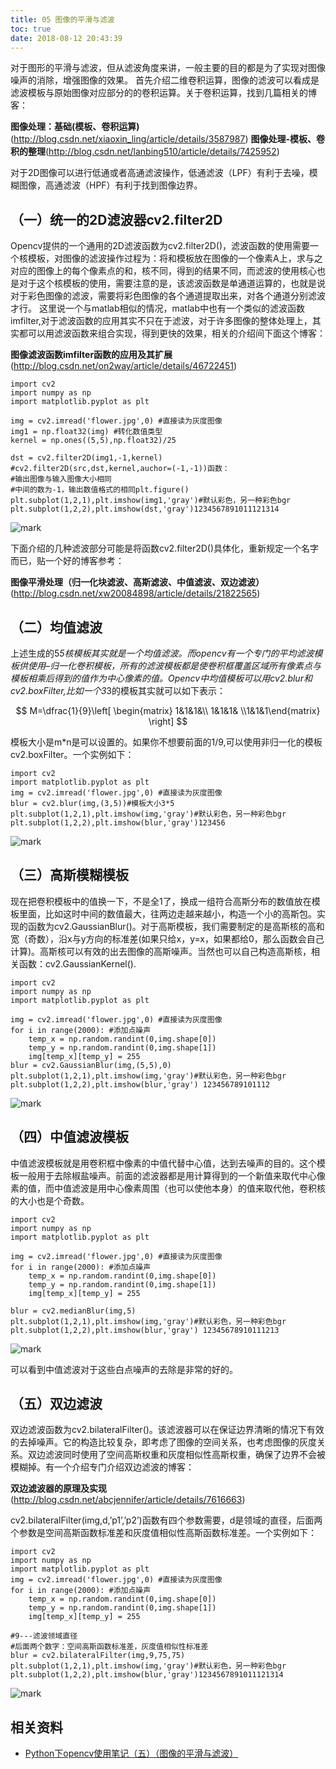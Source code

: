 ```yaml
---
title: 05 图像的平滑与滤波
toc: true
date: 2018-08-12 20:43:39
---
```

对于图形的平滑与滤波，但从滤波角度来讲，一般主要的目的都是为了实现对图像噪声的消除，增强图像的效果。
首先介绍二维卷积运算，图像的滤波可以看成是滤波模板与原始图像对应部分的的卷积运算。关于卷积运算，找到几篇相关的博客：

**图像处理：基础(模板、卷积运算)**(http://blog.csdn.net/xiaoxin_ling/article/details/3587987)
**图像处理-模板、卷积的整理**(http://blog.csdn.net/lanbing510/article/details/7425952)

对于2D图像可以进行低通或者高通滤波操作，低通滤波（LPF）有利于去噪，模糊图像，高通滤波（HPF）有利于找到图像边界。

## （一）统一的2D滤波器cv2.filter2D

Opencv提供的一个通用的2D滤波函数为cv2.filter2D()，滤波函数的使用需要一个核模板，对图像的滤波操作过程为：将和模板放在图像的一个像素A上，求与之对应的图像上的每个像素点的和，核不同，得到的结果不同，而滤波的使用核心也是对于这个核模板的使用，需要注意的是，该滤波函数是单通道运算的，也就是说对于彩色图像的滤波，需要将彩色图像的各个通道提取出来，对各个通道分别滤波才行。
这里说一个与matlab相似的情况，matlab中也有一个类似的滤波函数imfilter,对于滤波函数的应用其实不只在于滤波，对于许多图像的整体处理上，其实都可以用滤波函数来组合实现，得到更快的效果，相关的介绍间下面这个博客：

**图像滤波函数imfilter函数的应用及其扩展**(http://blog.csdn.net/on2way/article/details/46722451)

```
import cv2
import numpy as np
import matplotlib.pyplot as plt

img = cv2.imread('flower.jpg',0) #直接读为灰度图像
img1 = np.float32(img) #转化数值类型
kernel = np.ones((5,5),np.float32)/25

dst = cv2.filter2D(img1,-1,kernel)
#cv2.filter2D(src,dst,kernel,auchor=(-1,-1))函数：
#输出图像与输入图像大小相同
#中间的数为-1，输出数值格式的相同plt.figure()
plt.subplot(1,2,1),plt.imshow(img1,'gray')#默认彩色，另一种彩色bgr
plt.subplot(1,2,2),plt.imshow(dst,'gray')1234567891011121314
```

![mark](http://images.iterate.site/blog/image/180812/GCCL4d85ka.png?imageslim)

下面介绍的几种滤波部分可能是将函数cv2.filter2D()具体化，重新规定一个名字而已，贴一个好的博客参考：

**图像平滑处理（归一化块滤波、高斯滤波、中值滤波、双边滤波）**(http://blog.csdn.net/xw20084898/article/details/21822565)

## （二）均值滤波

上述生成的5*5核模板其实就是一个均值滤波。而opencv有一个专门的平均滤波模板供使用–归一化卷积模板，所有的滤波模板都是使卷积框覆盖区域所有像素点与模板相乘后得到的值作为中心像素的值。Opencv中均值模板可以用cv2.blur和cv2.boxFilter,比如一个3*3的模板其实就可以如下表示：

$$ M=\dfrac{1}{9}\left[ \begin{matrix} 1&1&1&\\ 1&1&1& \\1&1&1\end{matrix} \right] $$



模板大小是m*n是可以设置的。如果你不想要前面的1/9,可以使用非归一化的模板cv2.boxFilter。一个实例如下：

```
import cv2
import matplotlib.pyplot as plt
img = cv2.imread('flower.jpg',0) #直接读为灰度图像
blur = cv2.blur(img,(3,5))#模板大小3*5
plt.subplot(1,2,1),plt.imshow(img,'gray')#默认彩色，另一种彩色bgr
plt.subplot(1,2,2),plt.imshow(blur,'gray')123456
```

![mark](http://images.iterate.site/blog/image/180812/8E75A1IIkh.png?imageslim)


## （三）高斯模糊模板

现在把卷积模板中的值换一下，不是全1了，换成一组符合高斯分布的数值放在模板里面，比如这时中间的数值最大，往两边走越来越小，构造一个小的高斯包。实现的函数为cv2.GaussianBlur()。对于高斯模板，我们需要制定的是高斯核的高和宽（奇数），沿x与y方向的标准差(如果只给x，y=x，如果都给0，那么函数会自己计算)。高斯核可以有效的出去图像的高斯噪声。当然也可以自己构造高斯核，相关函数：cv2.GaussianKernel().

```
import cv2
import numpy as np
import matplotlib.pyplot as plt

img = cv2.imread('flower.jpg',0) #直接读为灰度图像
for i in range(2000): #添加点噪声
    temp_x = np.random.randint(0,img.shape[0])
    temp_y = np.random.randint(0,img.shape[1])
    img[temp_x][temp_y] = 255
blur = cv2.GaussianBlur(img,(5,5),0)
plt.subplot(1,2,1),plt.imshow(img,'gray')#默认彩色，另一种彩色bgr
plt.subplot(1,2,2),plt.imshow(blur,'gray') 123456789101112
```

![mark](http://images.iterate.site/blog/image/180812/fdhJji2dEL.png?imageslim)


## （四）中值滤波模板

中值滤波模板就是用卷积框中像素的中值代替中心值，达到去噪声的目的。这个模板一般用于去除椒盐噪声。前面的滤波器都是用计算得到的一个新值来取代中心像素的值，而中值滤波是用中心像素周围（也可以使他本身）的值来取代他，卷积核的大小也是个奇数。

```
import cv2
import numpy as np
import matplotlib.pyplot as plt

img = cv2.imread('flower.jpg',0) #直接读为灰度图像
for i in range(2000): #添加点噪声
    temp_x = np.random.randint(0,img.shape[0])
    temp_y = np.random.randint(0,img.shape[1])
    img[temp_x][temp_y] = 255

blur = cv2.medianBlur(img,5)
plt.subplot(1,2,1),plt.imshow(img,'gray')#默认彩色，另一种彩色bgr
plt.subplot(1,2,2),plt.imshow(blur,'gray') 12345678910111213
```

![mark](http://images.iterate.site/blog/image/180812/Ifd683IDeB.png?imageslim)


可以看到中值滤波对于这些白点噪声的去除是非常的好的。

## （五）双边滤波

双边滤波函数为cv2.bilateralFilter()。该滤波器可以在保证边界清晰的情况下有效的去掉噪声。它的构造比较复杂，即考虑了图像的空间关系，也考虑图像的灰度关系。双边滤波同时使用了空间高斯权重和灰度相似性高斯权重，确保了边界不会被模糊掉。有一个介绍专门介绍双边滤波的博客：

**双边滤波器的原理及实现**(http://blog.csdn.net/abcjennifer/article/details/7616663)

cv2.bilateralFilter(img,d,’p1’,’p2’)函数有四个参数需要，d是领域的直径，后面两个参数是空间高斯函数标准差和灰度值相似性高斯函数标准差。一个实例如下：

```
import cv2
import numpy as np
import matplotlib.pyplot as plt
img = cv2.imread('flower.jpg',0) #直接读为灰度图像
for i in range(2000): #添加点噪声
    temp_x = np.random.randint(0,img.shape[0])
    temp_y = np.random.randint(0,img.shape[1])
    img[temp_x][temp_y] = 255

#9---滤波领域直径
#后面两个数字：空间高斯函数标准差，灰度值相似性标准差
blur = cv2.bilateralFilter(img,9,75,75)
plt.subplot(1,2,1),plt.imshow(img,'gray')#默认彩色，另一种彩色bgr
plt.subplot(1,2,2),plt.imshow(blur,'gray')1234567891011121314
```

![mark](http://images.iterate.site/blog/image/180812/D71iABcF8c.png?imageslim)




## 相关资料

- [Python下opencv使用笔记（五）（图像的平滑与滤波）](https://blog.csdn.net/on2way/article/details/46828567)
